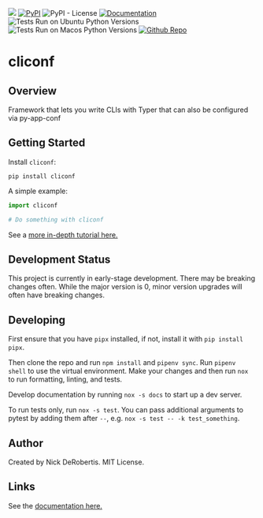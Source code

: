 

[![](https://codecov.io/gh/nickderobertis/cliconf/branch/main/graph/badge.svg)](https://codecov.io/gh/nickderobertis/cliconf)
[![PyPI](https://img.shields.io/pypi/v/cliconf)](https://pypi.org/project/cliconf/)
![PyPI - License](https://img.shields.io/pypi/l/cliconf)
[![Documentation](https://img.shields.io/badge/documentation-pass-green)](https://nickderobertis.github.io/cliconf/)
![Tests Run on Ubuntu Python Versions](https://img.shields.io/badge/Tests%20Ubuntu%2FPython-3.8%20%7C%203.9%20%7C%203.10-blue)
![Tests Run on Macos Python Versions](https://img.shields.io/badge/Tests%20Macos%2FPython-3.8%20%7C%203.9%20%7C%203.10-blue)
[![Github Repo](https://img.shields.io/badge/repo-github-informational)](https://github.com/nickderobertis/cliconf/)


#  cliconf

## Overview

Framework that lets you write CLIs with Typer that can also be configured via py-app-conf

## Getting Started

Install `cliconf`:

```
pip install cliconf
```

A simple example:

```python
import cliconf

# Do something with cliconf
```

See a
[more in-depth tutorial here.](
https://nickderobertis.github.io/cliconf/tutorial.html
)

## Development Status

This project is currently in early-stage development. There may be
breaking changes often. While the major version is 0, minor version
upgrades will often have breaking changes.

## Developing

First ensure that you have `pipx` installed, if not, install it with `pip install pipx`.

Then clone the repo and run `npm install` and `pipenv sync`. Run `pipenv shell`
to use the virtual environment. Make your changes and then run `nox` to run formatting,
linting, and tests.

Develop documentation by running `nox -s docs` to start up a dev server.

To run tests only, run `nox -s test`. You can pass additional arguments to pytest
by adding them after `--`, e.g. `nox -s test -- -k test_something`.

## Author

Created by Nick DeRobertis. MIT License.

## Links

See the
[documentation here.](
https://nickderobertis.github.io/cliconf/
)
